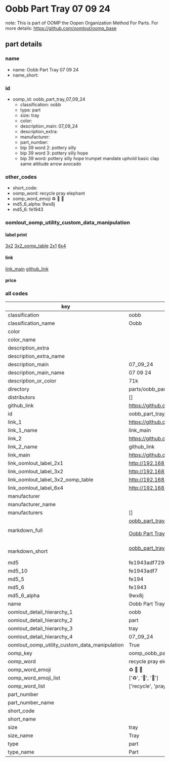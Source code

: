 # Oobb Part Tray 07 09 24  

note: This is part of OOMP the Oopen Organization Method For Parts. For more details: https://github.com/oomlout/oomp_base

##  part details





### name
* name: Oobb Part Tray 07 09 24
* name_short: 
### id
* oomp_id: oobb_part_tray_07_09_24
  * classification: oobb
  * type: part
  * size: tray
  * color: 
  * description_main: 07_09_24
  * description_extra: 
  * manufacturer: 
  * part_number: 
  * bip 39 word 2: pottery silly
  * bip 39 word 3: pottery silly hope
  * bip 39 word: pottery silly hope trumpet mandate uphold basic clap same attitude arrow avocado

### other_codes
* short_code: 
* oomp_word: recycle pray elephant
* oomp_word_emoji :recycle: :pray: :elephant:
* md5_6_alpha: 9wx8j
* md5_6: fe1943






### oomlout_oomp_utility_custom_data_manipulation
#### label print
[3x2](http://192.168.1.245:1112/?label=oomp%209wx8j)
[3x2_oomp_table](http://192.168.1.107:1112/?label=oomp%209wx8j)
[2x1](http://192.168.1.242:1112/?label=oomp%209wx8j)
[6x4](http://192.168.1.55:1112/?label=oomp%209wx8j)    

#### link

[link_main](https://github.com/oomlout/oomlout_oomp_current_version_messy/tree/main/parts/oobb_part_tray_07_09_24) [github_link](https://github.com/oomlout/oomlout_oomp_part_src/tree/main/parts/oobb_part_tray_07_09_24)                             

#### price







### all codes 
| key | value |  
| --- | --- |  
| classification | oobb |  
| classification_name | Oobb |  
| color |  |  
| color_name |  |  
| description_extra |  |  
| description_extra_name |  |  
| description_main | 07_09_24 |  
| description_main_name | 07 09 24 |  
| description_or_color | 71k |  
| directory | parts/oobb_part_tray_07_09_24 |  
| distributors | [] |  
| github_link | https://github.com/oomlout/oomlout_oomp_part_src/tree/main/parts/oobb_part_tray_07_09_24 |  
| id | oobb_part_tray_07_09_24 |  
| link_1 | https://github.com/oomlout/oomlout_oomp_current_version_messy/tree/main/parts/oobb_part_tray_07_09_24 |  
| link_1_name | link_main |  
| link_2 | https://github.com/oomlout/oomlout_oomp_part_src/tree/main/parts/oobb_part_tray_07_09_24 |  
| link_2_name | github_link |  
| link_main | https://github.com/oomlout/oomlout_oomp_current_version_messy/tree/main/parts/oobb_part_tray_07_09_24 |  
| link_oomlout_label_2x1 | http://192.168.1.242:1112/?label=oomp%209wx8j |  
| link_oomlout_label_3x2 | http://192.168.1.245:1112/?label=oomp%209wx8j |  
| link_oomlout_label_3x2_oomp_table | http://192.168.1.107:1112/?label=oomp%209wx8j |  
| link_oomlout_label_6x4 | http://192.168.1.55:1112/?label=oomp%209wx8j |  
| manufacturer |  |  
| manufacturer_name |  |  
| manufacturers | [] |  
| markdown_full | [oobb_part_tray_07_09_24](https://github.com/oomlout/oomlout_oomp_current_version_messy/tree/main/parts/oobb_part_tray_07_09_24)<br>[](https://github.com/oomlout/oomlout_oomp_current_version_messy/tree/main/parts/oobb_part_tray_07_09_24)<br>[Oobb Part Tray 07 09 24](https://github.com/oomlout/oomlout_oomp_current_version_messy/tree/main/parts/oobb_part_tray_07_09_24)<br><br> |  
| markdown_short | [oobb_part_tray_07_09_24](https://github.com/oomlout/oomlout_oomp_current_version_messy/tree/main/parts/oobb_part_tray_07_09_24)<br><br> |  
| md5 | fe1943adf729c263bb438e98daf22d47 |  
| md5_10 | fe1943adf7 |  
| md5_5 | fe194 |  
| md5_6 | fe1943 |  
| md5_6_alpha | 9wx8j |  
| name | Oobb Part Tray 07 09 24 |  
| oomlout_detail_hierarchy_1 | oobb |  
| oomlout_detail_hierarchy_2 | part |  
| oomlout_detail_hierarchy_3 | tray |  
| oomlout_detail_hierarchy_4 | 07_09_24 |  
| oomlout_oomp_utility_custom_data_manipulation | True |  
| oomp_key | oomp_oobb_part_tray_07_09_24 |  
| oomp_word | recycle pray elephant |  
| oomp_word_emoji | :recycle: :pray: :elephant: |  
| oomp_word_emoji_list | [':recycle:', ':pray:', ':elephant:'] |  
| oomp_word_list | ['recycle', 'pray', 'elephant'] |  
| part_number |  |  
| part_number_name |  |  
| short_code |  |  
| short_name |  |  
| size | tray |  
| size_name | Tray |  
| type | part |  
| type_name | Part |  
